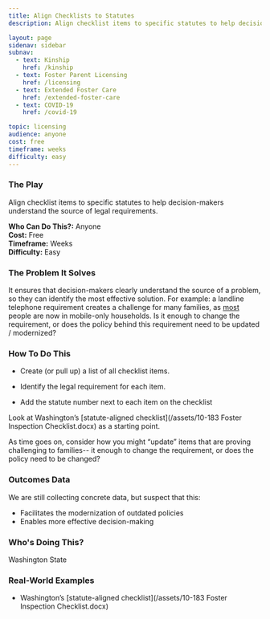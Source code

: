 ```yaml
---
title: Align Checklists to Statutes
description: Align checklist items to specific statutes to help decision-makers understand the source of legal requirements.

layout: page
sidenav: sidebar
subnav:
  - text: Kinship
    href: /kinship
  - text: Foster Parent Licensing
    href: /licensing
  - text: Extended Foster Care
    href: /extended-foster-care
  - text: COVID-19
    href: /covid-19

topic: licensing
audience: anyone
cost: free
timeframe: weeks
difficulty: easy
---
```



### The Play

Align checklist items to specific statutes to help decision-makers understand the source of legal requirements.

**Who Can Do This?:**
Anyone<br />
**Cost:**
Free<br />
**Timeframe:**
Weeks<br />
**Difficulty:**
Easy<br />

### The Problem It Solves

It ensures that decision-makers clearly understand the source of a problem, so they can identify the most effective solution. For example: a landline telephone requirement creates a challenge for many families, as [most](https://www.cdc.gov/nchs/data/nhis/earlyrelease/wireless201812.pdf) people are now in mobile-only households. Is it enough to change the requirement, or does the policy behind this requirement need to be updated / modernized? 

### How To Do This

* Create (or pull up) a list of all checklist items. 

* Identify the legal requirement for each item.

* Add the statute number next to each item on the checklist

Look at Washington’s [statute-aligned checklist](/assets/10-183 Foster Inspection Checklist.docx) as a starting point.

As time goes on, consider how you might “update” items that are proving challenging to families-- it enough to change the requirement, or does the policy need to be changed? 

### Outcomes Data

We are still collecting concrete data, but suspect that this:

* Facilitates the modernization of outdated policies 
* Enables more effective decision-making

### Who's Doing This?

Washington State

### Real-World Examples

* Washington’s [statute-aligned checklist](/assets/10-183 Foster Inspection Checklist.docx)
